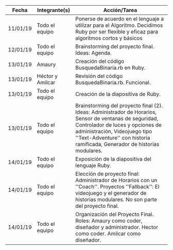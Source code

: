 | Fecha  | Integrante(s) | Acción/Tarea |
|--------|-------------|--------|
| 11/01/19 | Todo el equipo | Ponerse de acuerdo en el lenguaje a utilizar para el Algoritmo. Decidimos Ruby por ser flexible y eficaz para algoritmos cortos y básicos |
| 12/01/19 | Todo el equipo | Brainstorming del proyecto final. Ideas: Agenda. |
| 13/01/19 | Amaury | Creación del código BusquedaBinaria.rb en Ruby. |
| 13/01/19 | Héctor y Amilcar | Revisión del código BusquedaBinaria.rb. Funcional. |
| 13/01/19 | Todo el equipo | Creación de la diapositiva de Ruby. |
| 13/01/19 | Todo el equipo | Brainstorming del proyecto final (2). Ideas: Administrador de Horarios, Sensor de ventanas de seguridad, Controlador de luces y opciones de administración, Videojuego tipo ''Text-Adventure'' con historia ramificada, Generador de historias modulares. |
| 14/01/19 | Todo el equipo | Exposición de la diapositiva del lenguaje Ruby. |
| 14/01/19 | Todo el equipo | Elección de proyecto final: Administrador de Horarios con un ''Coach''. Proyectos ''Fallback'': El videojuego y el generador de historias modulares. No son parte del proyecto final. |
| 14/01/19 | Todo el equipo | Organización del Proyecto Final. Roles: Amaury como coder, diseñador y administrador. Hector como coder. Amilcar como diseñador. |
